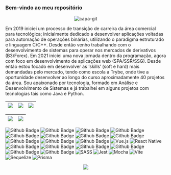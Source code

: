 ### Bem-vindo ao meu repositório 

<div align="center">

  ![capa-git](https://user-images.githubusercontent.com/18727007/212192065-7401417f-3261-4c1e-af7b-be6f0c2faa81.svg)

</div>

<div>
  <p>
Em 2019 iniciei um processo de transição de carreira da área comercial para tecnológica; inicialmente dedicado a desenvolver aplicações voltadas para automação de operações binárias, utilizando o paradigma estruturado e linguagem C/C++. Desde então venho trabalhando com o desenvolvimento de sistemas para operar nos mercados de derivativos (B3/Forex). Em 2021 iniciei uma nova jornada dentro da programação, agora com foco em desenvolvimento de aplicações web (SPA/SSR/SSG). Desde então estou focado em desenvolver as ‘skills’ (soft e hard) mais demandadas pelo mercado, tendo como escola a Trybe, onde tive a oportunidade desenvolver ao longo do curso aproximadamente 40 projetos da área. Sou apaixonado por tecnologia, formado em Análise e Desenvolvimento de Sistemas e já trabalhei em alguns projetos com tecnologias tais como Java e Python. 
  <p>

</div>
  
| ![](http://github-profile-summary-cards.vercel.app/api/cards/stats?username=andreapmacedo&theme=nord_dark) | ![](http://github-profile-summary-cards.vercel.app/api/cards/repos-per-language?username=andreapmacedo&hide=Html&theme=nord_dark) | ![](http://github-profile-summary-cards.vercel.app/api/cards/most-commit-language?username=andreapmacedo&theme=nord_dark) |
| :-: | :-: | :-: |

| ![](http://github-profile-summary-cards.vercel.app/api/cards/profile-details?username=andreapmacedo&theme=nord_dark) | ![](https://github-readme-streak-stats.herokuapp.com/?user=andreapmacedo&hide_border=true&date_format=M%20j%5B%2C%20Y%5D&background=2D3742&stroke=2D3742&ring=6bbbca&fire=6bbbca&currStreakNum=fff&sideNums=6bbbca&currStreakLabel=6bbbca&sideLabels=fff&dates=fff) |
| :-: | :-: |


<!-- 
<div align="center">
  <a href="https://github.com/andreapmacedo">
  <img height="180em" src="https://github-readme-stats.vercel.app/api?username=andreapmacedo&show_icons=true&theme=dracula&include_all_commits=true&count_private=true"/>
  <img height="180em" src="https://github-readme-stats.vercel.app/api/top-langs/?username=andreapmacedo&layout=compact&langs_count=7&theme=dracula"/>
</div> -->
  
<!-- <div style="display: inline_block"><br> -->
<!--   <img align="center" alt="Rafa-Js" height="30" width="40" src="https://raw.githubusercontent.com/devicons/devicon/master/icons/javascript/javascript-plain.svg"> -->
<!--   <img align="center" alt="Rafa-Ts" height="30" width="40" src="https://raw.githubusercontent.com/devicons/devicon/master/icons/typescript/typescript-plain.svg"> -->
<!--   <img align="center" alt="Rafa-React" height="30" width="40" src="https://raw.githubusercontent.com/devicons/devicon/master/icons/react/react-original.svg"> -->
<!--   <img align="center" alt="Rafa-HTML" height="30" width="40" src="https://raw.githubusercontent.com/devicons/devicon/master/icons/html5/html5-original.svg">
  <img align="center" alt="Rafa-CSS" height="30" width="40" src="https://raw.githubusercontent.com/devicons/devicon/master/icons/css3/css3-original.svg">
  <img align="center" alt="Rafa-Python" height="30" width="40" src="https://raw.githubusercontent.com/devicons/devicon/master/icons/python/python-original.svg"> -->
<!--   <img align="center" alt="Rafa-Csharp" height="30" width="40" src="https://raw.githubusercontent.com/devicons/devicon/master/icons/csharp/csharp-original.svg"> -->
<!--   <img align="right" alt="Rafa-pic" height="150" style="border-radius:50px;" src="https://media.discordapp.net/attachments/639956127056134178/890373478988013628/Publicacoes_Instagram_1_1.png?width=676&height=676"> -->
<!-- </div> -->
  
<!--   https://github.com/Ileriayo/markdown-badges -->

![Github Badge](https://img.shields.io/badge/HTML5-E34F26?style=for-the-badge&logo=html5&logoColor=white&link=https://https://github.com/andreapmacedo)
![Github Badge](https://img.shields.io/badge/CSS3-1572B6?style=for-the-badge&logo=css3&logoColor=white&link=https://https://github.com/andreapmacedo)
![Github Badge](https://img.shields.io/badge/JavaScript-323330?style=for-the-badge&logo=javascript&logoColor=F7DF1E&link=https://https://github.com/andreapmacedo)
  ![Github Badge](https://img.shields.io/badge/Node.js-43853D?style=for-the-badge&logo=node.js&logoColor=white&link=https://https://github.com/andreapmacedo)
  ![Github Badge](https://img.shields.io/badge/TypeScript-007ACC?style=for-the-badge&logo=typescript&logoColor=white&link=https://https://github.com/andreapmacedo)
  ![Github Badge](https://img.shields.io/badge/C-00599C?style=for-the-badge&logo=c&logoColor=white&link=https://https://github.com/andreapmacedo)
  ![Github Badge](https://img.shields.io/badge/C%2B%2B-00599C?style=for-the-badge&logo=c%2B%2B&logoColor=white&link=https://https://github.com/andreapmacedo)
  ![Github Badge](https://img.shields.io/badge/Python-3776AB?style=for-the-badge&logo=python&logoColor=white&link=https://https://github.com/andreapmacedo)
  ![Github Badge](https://img.shields.io/badge/Java-ED8B00?style=for-the-badge&logo=java&logoColor=white&link=https://https://github.com/andreapmacedo)
  ![Github Badge](https://img.shields.io/badge/Express.js-404D59?style=for-the-badge&link=https://https://github.com/andreapmacedo)
  ![Github Badge](https://img.shields.io/badge/React-20232A?style=for-the-badge&logo=react&logoColor=61DAFB&link=https://https://github.com/andreapmacedo)
  ![Vue.js](https://img.shields.io/badge/vuejs-%2335495e.svg?style=for-the-badge&logo=vuedotjs&logoColor=%234FC08D)
![React Native](https://img.shields.io/badge/react_native-%2320232a.svg?style=for-the-badge&logo=react&logoColor=%2361DAFB)
  ![Github Badge](https://img.shields.io/badge/Redux-593D88?style=for-the-badge&logo=redux&logoColor=white&link=https://https://github.com/andreapmacedo)
  ![Github Badge](https://img.shields.io/badge/MySQL-00000F?style=for-the-badge&logo=mysql&logoColor=white&link=https://https://github.com/andreapmacedo)
  ![Github Badge](https://img.shields.io/badge/MongoDB-4EA94B?style=for-the-badge&logo=mongodb&logoColor=white&link=https://https://github.com/andreapmacedo)
  ![Github Badge](https://img.shields.io/badge/SQLite-07405E?style=for-the-badge&logo=sqlite&logoColor=white&link=https://https://github.com/andreapmacedo)
  ![Github Badge](https://img.shields.io/badge/Docker-2496ED?style=for-the-badge&logo=docker&logoColor=white&link=https://https://github.com/andreapmacedo)
  ![Github Badge](https://img.shields.io/badge/Git-E34F26?style=for-the-badge&logo=git&logoColor=white)
  ![SASS](https://img.shields.io/badge/SASS-hotpink.svg?style=for-the-badge&logo=SASS&logoColor=white)
  ![Jest](https://img.shields.io/badge/-jest-%23C21325?style=for-the-badge&logo=jest&logoColor=white)
  ![Mocha](https://img.shields.io/badge/-mocha-%238D6748?style=for-the-badge&logo=mocha&logoColor=white)
  ![Vite](https://img.shields.io/badge/vite-%23646CFF.svg?style=for-the-badge&logo=vite&logoColor=white)
  ![Sequelize](https://img.shields.io/badge/Sequelize-52B0E7?style=for-the-badge&logo=Sequelize&logoColor=white)
  ![Prisma](https://img.shields.io/badge/Prisma-3982CE?style=for-the-badge&logo=Prisma&logoColor=white)
  
  
<!--   ![Github Badge](  &link=https://https://github.com/andreapmacedo) -->
<!--   ![Github Badge](  &link=https://https://github.com/andreapmacedo) -->

  

<p align="center">
  <img alingn="center" src="https://profile-counter.glitch.me/andreapmacedo/count.svg" />

</p>
